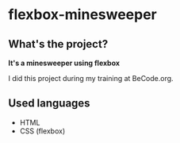 # flexbox-minesweeper


## What's the project?

**It's a minesweeper using flexbox**

I did this project during my training at BeCode.org.

## Used languages

* HTML
* CSS (flexbox)
